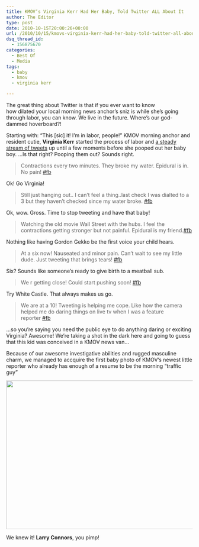 ```yaml
---
title: KMOV’s Virginia Kerr Had Her Baby, Told Twitter ALL About It
author: The Editor
type: post
date: 2010-10-15T20:00:26+00:00
url: /2010/10/15/kmovs-virginia-kerr-had-her-baby-told-twitter-all-about-it/
dsq_thread_id:
  - 156875670
categories:
  - Best Of
  - Media
tags:
  - baby
  - kmov
  - virginia kerr

---
```

[<img class="alignright size-full wp-image-2262" title="kerr" src="http://media.punchingkitty.com/wordpress/2009/11/kerr.jpg?filter=polaroid&w=200" alt="" />][1]The great thing about Twitter is that if you ever want to know how dilated your local morning news anchor&#8217;s sniz is while she&#8217;s going through labor, you can know. We live in the future. Where&#8217;s our god-dammed hoverboard?!

Starting with: &#8220;This [sic] it! I&#8217;m in labor, people!&#8221; KMOV morning anchor and resident cutie, **Virginia Kerr** started the process of labor and <a href="http://twitter.com/#!/virginiakerr" target="_blank">a steady stream of tweets</a> up until a few moments before she pooped out her baby boy. &#8230;Is that right? Pooping them out? Sounds right.

> Contractions every two minutes. They broke my water. Epidural is in. No pain! <a href="http://twitter.com/#search/%23fb" target="_blank">#fb</a>

Ok! Go Virginia!

> Still just hanging out.. I can&#8217;t feel a thing..last check I was dialted to a 3 but they haven&#8217;t checked since my water broke. <a href="http://twitter.com/#search/%23fb" target="_blank">#fb</a>

Ok, wow. Gross. Time to stop tweeting and have that baby!

> Watching the old movie Wall Street with the hubs. I feel the contractions getting stronger but not painful. Epidural is my friend.<a href="http://twitter.com/#search/%23fb" target="_blank">#fb</a>

Nothing like having Gordon Gekko be the first voice your child hears.

> At a six now! Nauseated and minor pain. Can&#8217;t wait to see my little dude. Just tweeting that brings tears! <a href="http://twitter.com/#search/%23fb" target="_blank">#fb</a>

Six? Sounds like someone&#8217;s ready to give birth to a meatball sub.

> We r getting close! Could start pushing soon! <a href="http://twitter.com/#search/%23fb" target="_blank">#fb</a>

Try White Castle. That always makes us go.

> We are at a 10! Tweeting is helping me cope. Like how the camera helped me do daring things on live tv when I was a feature reporter <a href="http://twitter.com/#search/%23fb" target="_blank">#fb</a>

&#8230;so you&#8217;re saying you need the public eye to do anything daring or exciting Virginia? Awesome! We&#8217;re taking a shot in the dark here and going to guess that this kid was conceived in a KMOV news van&#8230;

Because of our awesome investigative abilities and rugged masculine charm, we managed to accquire the first baby photo of KMOV&#8217;s newest little reporter who already has enough of a resume to be the morning &#8220;traffic guy&#8221;

[<img class="aligncenter size-full wp-image-7356" title="virginia_kerr_baby" src="http://media.punchingkitty.com/wordpress/2010/10/virginia_kerr_baby.jpg" alt="" width="600" height="402" />][2]

We knew it! **Larry Connors**, you pimp!

 [1]: http://media.punchingkitty.com/wordpress/2009/11/kerr.jpg
 [2]: http://media.punchingkitty.com/wordpress/2010/10/virginia_kerr_baby.jpg